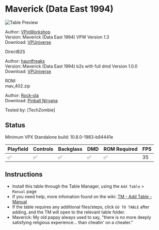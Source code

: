 # Maverick (Data East 1994)

![Table Preview](../../images/vpx-maverick.png)

Author: [VPinWorkshop](https://vpuniverse.com/profile/40692-vpinworkshop/)  
Version: Maverick (Data East 1994) VPW Version 1.3  
Download: [VPUniverse](https://vpuniverse.com/files/file/7028-maverick-vpw-for-vpx-107-data-east-1994/)

DirectB2S

Author: [hauntfreaks](https://vpuniverse.com/profile/5216-hauntfreaks/)  
Version: Maverick (Data East 1994) b2s with full dmd Version 1.0.0  
Download: [VPUniverse](https://vpuniverse.com/files/file/12438-maverick-data-east-1994-b2s-with-full-dmd/)

ROM:  
mav_402.zip

Author: [Rock-ola](https://pinballnirvana.com/forums/members/rock-ola.1/)  
Download: [Pinball Nirvana](https://pinballnirvana.com/forums/resources/mav_402.2065/)

Tested by:
[TechZombie]

## Status 

Minimum VPX Standalone build: 10.8.0-1983-b84441e

| Playfield | Controls | Backglass | DMD | ROM Required | FPS | 
|-----------|----------|-----------|-----|--------------|-----|
| :white_check_mark: | :white_check_mark: | :white_check_mark: | :white_check_mark: | :white_check_mark: | 35 |

## Instructions

- Install this table through the Table Manager, using the `Add Table` > `Manual` page
- If you need help, more infomation found on the wiki: [TM - Add Table - Manual](https://github.com/LegendsUnchained/vpx-standalone-alp4k/wiki/%5B04%5D-%F0%9F%A7%A1-TM-%E2%80%90-Other-Features#add-table---manual)
- If the table requires any additional files/steps, click `GO TO TABLE` after adding, and the TM will open to the relevant table folder.
- Maverick: My old pappy always used to say, "there is no more deeply satisfying religious experience... than cheatin' on a cheater."

